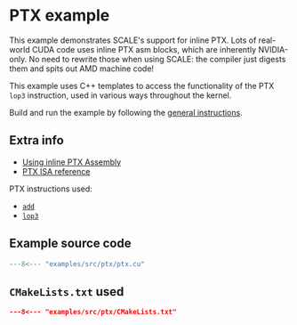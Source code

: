 # PTX example

This example demonstrates SCALE's support for inline PTX. Lots of real-world 
CUDA code uses inline PTX asm blocks, which are inherently NVIDIA-only. No 
need to rewrite those when using SCALE: the compiler just digests them and 
spits out AMD machine code!

This example uses C++ templates to access the functionality of the PTX 
`lop3` instruction, used in various ways throughout the kernel.

Build and run the example by following the [general instructions](./README.md).

## Extra info

- [Using inline PTX Assembly](https://docs.nvidia.com/cuda/inline-ptx-assembly/index.html)
- [PTX ISA reference](https://docs.nvidia.com/cuda/parallel-thread-execution/index.html)

PTX instructions used:

- [`add`](https://docs.nvidia.com/cuda/parallel-thread-execution/index.html#integer-arithmetic-instructions-add)
- [`lop3`](https://docs.nvidia.com/cuda/parallel-thread-execution/index.html#logic-and-shift-instructions-lop3)

## Example source code

```cpp
---8<--- "examples/src/ptx/ptx.cu"
```

## `CMakeLists.txt` used

```cmake
---8<--- "examples/src/ptx/CMakeLists.txt"
```
